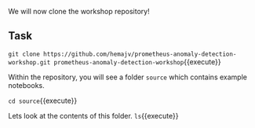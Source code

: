 We will now clone the workshop repository!

## Task

`git clone https://github.com/hemajv/prometheus-anomaly-detection-workshop.git prometheus-anomaly-detection-workshop`{{execute}}

Within the repository, you will see a folder `source` which contains example notebooks.

`cd source`{{execute}}

Lets look at the contents of this folder.
`ls`{{execute}}

